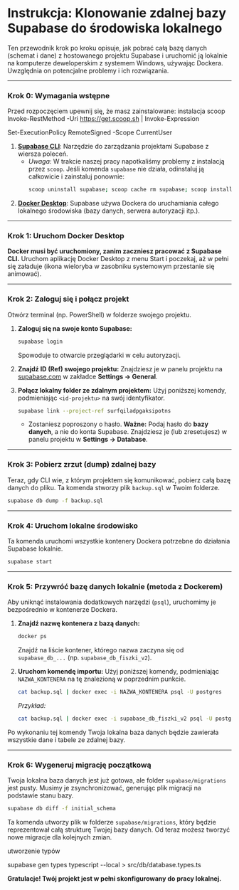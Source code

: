 # Instrukcja: Klonowanie zdalnej bazy Supabase do środowiska lokalnego

Ten przewodnik krok po kroku opisuje, jak pobrać całą bazę danych (schemat i dane) z hostowanego projektu Supabase i uruchomić ją lokalnie na komputerze deweloperskim z systemem Windows, używając Dockera. Uwzględnia on potencjalne problemy i ich rozwiązania.

---

### Krok 0: Wymagania wstępne

Przed rozpoczęciem upewnij się, że masz zainstalowane:
instalacja scoop
Invoke-RestMethod -Uri https://get.scoop.sh | Invoke-Expression

Set-ExecutionPolicy RemoteSigned -Scope CurrentUser

1.  **[Supabase CLI](https://supabase.com/docs/guides/cli/getting-started)**: Narzędzie do zarządzania projektami Supabase z wiersza poleceń.
    - _Uwaga:_ W trakcie naszej pracy napotkaliśmy problemy z instalacją przez `scoop`. Jeśli komenda `supabase` nie działa, odinstaluj ją całkowicie i zainstaluj ponownie:
      ```bash
      scoop uninstall supabase; scoop cache rm supabase; scoop install supabase
      ```
2.  **[Docker Desktop](https://www.docker.com/products/docker-desktop/)**: Supabase używa Dockera do uruchamiania całego lokalnego środowiska (bazy danych, serwera autoryzacji itp.).

---

### Krok 1: Uruchom Docker Desktop

**Docker musi być uruchomiony, zanim zaczniesz pracować z Supabase CLI.**
Uruchom aplikację Docker Desktop z menu Start i poczekaj, aż w pełni się załaduje (ikona wieloryba w zasobniku systemowym przestanie się animować).

---

### Krok 2: Zaloguj się i połącz projekt

Otwórz terminal (np. PowerShell) w folderze swojego projektu.

1.  **Zaloguj się na swoje konto Supabase:**

    ```bash
    supabase login
    ```

    Spowoduje to otwarcie przeglądarki w celu autoryzacji.

2.  **Znajdź ID (Ref) swojego projektu:**
    Znajdziesz je w panelu projektu na [supabase.com](https://supabase.com) w zakładce **Settings -> General**.

3.  **Połącz lokalny folder ze zdalnym projektem:**
    Użyj poniższej komendy, podmieniając `<id-projektu>` na swój identyfikator.
    ```bash
    supabase link --project-ref surfqiladpgaksipotns
    ```
    - Zostaniesz poproszony o hasło. **Ważne:** Podaj hasło do **bazy danych**, a nie do konta Supabase. Znajdziesz je (lub zresetujesz) w panelu projektu w **Settings -> Database**.

---

### Krok 3: Pobierz zrzut (dump) zdalnej bazy

Teraz, gdy CLI wie, z którym projektem się komunikować, pobierz całą bazę danych do pliku. Ta komenda stworzy plik `backup.sql` w Twoim folderze.

```bash
supabase db dump -f backup.sql
```

---

### Krok 4: Uruchom lokalne środowisko

Ta komenda uruchomi wszystkie kontenery Dockera potrzebne do działania Supabase lokalnie.

```bash
supabase start
```

---

### Krok 5: Przywróć bazę danych lokalnie (metoda z Dockerem)

Aby uniknąć instalowania dodatkowych narzędzi (`psql`), uruchomimy je bezpośrednio w kontenerze Dockera.

1.  **Znajdź nazwę kontenera z bazą danych:**

    ```bash
    docker ps
    ```

    Znajdź na liście kontener, którego nazwa zaczyna się od `supabase_db_...` (np. `supabase_db_fiszki_v2`).

2.  **Uruchom komendę importu:**
    Użyj poniższej komendy, podmieniając `NAZWA_KONTENERA` na tę znalezioną w poprzednim punkcie.
    ```bash
    cat backup.sql | docker exec -i NAZWA_KONTENERA psql -U postgres
    ```
    _Przykład:_
    ```bash
    cat backup.sql | docker exec -i supabase_db_fiszki_v2 psql -U postgres
    ```

Po wykonaniu tej komendy Twoja lokalna baza danych będzie zawierała wszystkie dane i tabele ze zdalnej bazy.

---

### Krok 6: Wygeneruj migrację początkową

Twoja lokalna baza danych jest już gotowa, ale folder `supabase/migrations` jest pusty. Musimy je zsynchronizować, generując plik migracji na podstawie stanu bazy.

```bash
supabase db diff -f initial_schema
```

Ta komenda utworzy plik w folderze `supabase/migrations`, który będzie reprezentował całą strukturę Twojej bazy danych. Od teraz możesz tworzyć nowe migracje dla kolejnych zmian.

utworzenie typów

supabase gen types typescript --local > src/db/database.types.ts

**Gratulacje! Twój projekt jest w pełni skonfigurowany do pracy lokalnej.**
